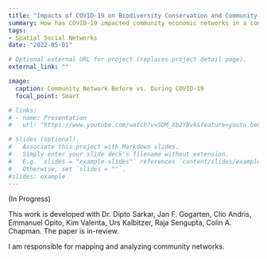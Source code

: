 ```yaml
---
title: "Impacts of COVID-19 on Biodiversity Conservation and Community Networks at Kibale National Park, Uganda"
summary: How has COVID-19 impacted community economic networks in a conservation area?  
tags:
- Spatial Social Networks
date: "2022-05-01"

# Optional external URL for project (replaces project detail page).
external_link: ""

image:
  caption: Community Network Before vs. During COVID-19
  focal_point: Smart

# links:
# - name: Presentation 
#   url: "https://www.youtube.com/watch?v=SDM_Xb2YBvk&feature=youtu.be&t=10501&ab_channel=IEEEVisualizationConference"

# Slides (optional).
#   Associate this project with Markdown slides.
#   Simply enter your slide deck's filename without extension.
#   E.g. `slides = "example-slides"` references `content/slides/example-slides.md`.
#   Otherwise, set `slides = ""`.
#slides: example
---
```


(In Progress)

This work is developed with Dr. Dipto Sarkar, Jan F. Gogarten, Clio Andris, Emmanuel Opito, Kim Valenta, Urs Kalbitzer, Raja Sengupta, Colin A. Chapman. The paper is in-review. 

I am responsible for mapping and analyzing community networks. 



